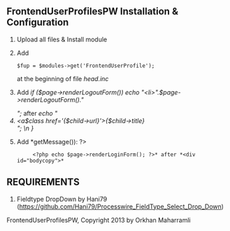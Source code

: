 FrontendUserProfilesPW Installation & Configuration
---------------------------------------------------------------------------
1. Upload all files & Install module
2. Add 
	<pre><code>$fup = $modules->get('FrontendUserProfile');</code></pre>
   at the beginning of file *head.inc*
3. Add *if ($page->renderLogoutForm()) echo "<li>".$page->renderLogoutForm()."</li>";* after *echo "<li><a$class href='{$child->url}'>{$child->title}</a></li>"; \n }*
4. Add *<?php if ($message = $page->getMessage()): ?>
                <p style="color:<?php echo $message['type'] ?>;"><?php echo $message['content']; ?></p>
            <?php endif; ?>

            <?php echo $page->renderLoginForm(); ?>* after *<div id="bodycopy">*


REQUIREMENTS
---------------------------------------------------------------------------
1. Fieldtype DropDown by Hani79 (https://github.com/Hani79/Processwire_FieldType_Select_Drop_Down)

FrontendUserProfilesPW, Copyright 2013 by Orkhan Maharramli